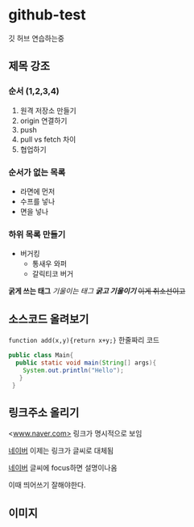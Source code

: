# github-test
깃 허브 연습하는중

## 제목 강조

### 순서 (1,2,3,4)

1. 원격 저장소 만들기
2. origin 연결하기
3. push
4. pull vs fetch 차이
5. 협업하기

### 순서가 없는 목록

+ 라면에 먼저
+ 수프를 넣나
+ 면을 넣나

### 하위 목록 만들기

+ 버거킹
  + 통새우 와퍼
  + 갈릭티코 버거

**굵게 쓰는 태그**
*기울이는 태그*
***굵고 기울이기***
~~이게 취소선이고~~


## 소스코드 올려보기

`function add(x,y){return x+y;}` 한줄짜리 코드

```Java
public class Main{
  public static void main(String[] args){
    System.out.println("Hello");
   }
 }
 ```
 
 ## 링크주소 올리기
 
 <www.naver.com> 링크가 명시적으로 보임
 
 [네이버](https://www.naver.com) 이제는 링크가 글씨로 대체됨
 
 [네이버](https://www.naver.com, "검색사이트") 글씨에 focus하면 설명이나옴
 
 이때 띄어쓰기 잘해야한다.
 
 ## 이미지 
 
